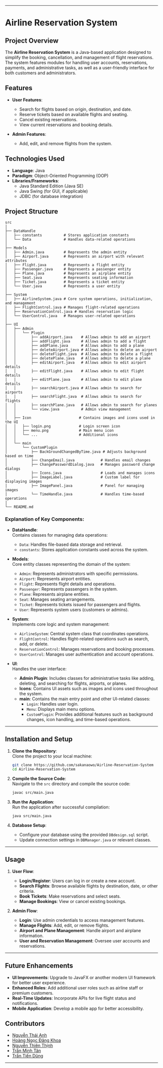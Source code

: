 
---

# Airline Reservation System

## Project Overview

The **Airline Reservation System** is a Java-based application designed to simplify the booking, cancellation, and management of flight reservations. The system features modules for handling user accounts, reservations, payments, and administrative tasks, as well as a user-friendly interface for both customers and administrators.

## Features

- **User Features**:
    - Search for flights based on origin, destination, and date.
    - Reserve tickets based on available flights and seating.
    - Cancel existing reservations.
    - View current reservations and booking details.

- **Admin Features**:
    - Add, edit, and remove flights from the system.

## Technologies Used

- **Language**: Java
- **Paradigm**: Object-Oriented Programming (OOP)
- **Libraries/Frameworks**:
    - Java Standard Edition (Java SE)
    - Java Swing (for GUI, if applicable)
    - JDBC (for database integration)

## Project Structure
```
src
│
├── DataHandle
│   ├── constants          # Stores application constants
│   └── Data               # Handles data-related operations
│
├── Models
│   ├── Admin.java         # Represents the admin entity
│   ├── Airport.java       # Represents an airport with relevant attributes
│   ├── Flight.java        # Represents a flight entity
│   ├── Passenger.java     # Represents a passenger entity
│   ├── Plane.java         # Represents an airplane entity
│   ├── Seat.java          # Represents seating information
│   ├── Ticket.java        # Represents a ticket entity
│   └── User.java          # Represents a user entity
│
├── System
│   ├── AirlineSystem.java # Core system operations, initialization, and management
│   ├── FlightControl.java # Manages flight-related operations
│   ├── ReservationControl.java # Handles reservation logic
│   └── UserControl.java   # Manages user-related operations
│
├── UI
│   ├── Admin
│   │   └── Plugin
│   │       ├── addAirport.java    # Allows admin to add an airport
│   │       ├── addFlight.java     # Allows admin to add a flight
│   │       ├── addPlane.java      # Allows admin to add a plane
│   │       ├── deleteAirport.java # Allows admin to delete an airport
│   │       ├── deleteFlight.java  # Allows admin to delete a flight
│   │       ├── deletePlane.java   # Allows admin to delete a plane
│   │       ├── editAirport.java   # Allows admin to edit airport details
│   │       ├── editFlight.java    # Allows admin to edit flight details
│   │       ├── editPlane.java     # Allows admin to edit plane details
│   │       ├── searchAirport.java # Allows admin to search for airports
│   │       ├── searchFlight.java  # Allows admin to search for flights
│   │       ├── searchPlane.java   # Allows admin to search for planes
│   │       └── view.java          # Admin view management
│   │
│   ├── Icon                      # Contains images and icons used in the UI
│   │   ├── login.png             # Login screen icon
│   │   ├── menu.png              # Main menu icon
│   │   └── ...                   # Additional icons
│   │
│   └── main
│       └── CustomPlugin
│           ├── BackGroundChangedByTime.java # Adjusts background based on time
│           ├── ChangeEmail.java            # Handles email changes
│           ├── ChangePasswordDialog.java   # Manages password change dialogs
│           ├── Icons.java                  # Loads and manages icons
│           ├── ImageLabel.java             # Custom label for displaying images
│           ├── ImagePanel.java             # Panel for managing images
│           └── TimeHandle.java             # Handles time-based operations
│
└── README.md
```

### Explanation of Key Components:

- **DataHandle**:  
  Contains classes for managing data operations:
  - `Data`: Handles file-based data storage and retrieval.
  - `constants`: Stores application constants used across the system.

- **Models**:  
  Core entity classes representing the domain of the system:
  - `Admin`: Represents administrators with specific permissions.
  - `Airport`: Represents airport entities.
  - `Flight`: Represents flight details and operations.
  - `Passenger`: Represents passengers in the system.
  - `Plane`: Represents airplane entities.
  - `Seat`: Manages seating arrangements.
  - `Ticket`: Represents tickets issued for passengers and flights.
  - `User`: Represents system users (customers or admins).

- **System**:  
  Implements core logic and system management:
  - `AirlineSystem`: Central system class that coordinates operations.
  - `FlightControl`: Handles flight-related operations such as search, add, or delete.
  - `ReservationControl`: Manages reservations and booking processes.
  - `UserControl`: Manages user authentication and account operations.

- **UI**:  
  Handles the user interface:
  - **Admin Plugin**: Includes classes for administrative tasks like adding, deleting, and searching for flights, airports, or planes.
  - **Icons**: Contains UI assets such as images and icons used throughout the system.
  - **main**: Contains the main entry point and other UI-related classes:
    - `Login`: Handles user login.
    - `Menu`: Displays main menu options.
    - `CustomPlugin`: Provides additional features such as background changes, icon handling, and time-based operations.

---

## Installation and Setup

1. **Clone the Repository**:  
   Clone the project to your local machine:
   ```bash
   git clone https://github.com/sakanaowo/Airline-Reservation-System
   cd Airline-Reservation-System
   ```

2. **Compile the Source Code**:  
   Navigate to the `src` directory and compile the source code:
   ```bash
   javac src/main.java
   ```

3. **Run the Application**:  
   Run the application after successful compilation:
   ```bash
   java src/main.java
   ```

4. **Database Setup**:  
   - Configure your database using the provided `DBdesign.sql` script.
   - Update connection settings in `DBManager.java` or relevant classes.

---

## Usage

1. **User Flow**:
    - **Login/Register**: Users can log in or create a new account.
    - **Search Flights**: Browse available flights by destination, date, or other criteria.
    - **Book Tickets**: Make reservations and select seats.
    - **Manage Bookings**: View or cancel existing bookings.

2. **Admin Flow**:
    - **Login**: Use admin credentials to access management features.
    - **Manage Flights**: Add, edit, or remove flights.
    - **Airport and Plane Management**: Handle airport and airplane information.
    - **User and Reservation Management**: Oversee user accounts and reservations.

---

## Future Enhancements

- **UI Improvements**: Upgrade to JavaFX or another modern UI framework for better user experience.
- **Enhanced Roles**: Add additional user roles such as airline staff or premium customers.
- **Real-Time Updates**: Incorporate APIs for live flight status and notifications.
- **Mobile Application**: Develop a mobile app for better accessibility.

## Contributors

- [Nguyễn Thái Anh](https://github.com/sakanaowo)
- [Hoàng Ngọc Đăng Khoa](https://github.com/Solozyyy)
- [Nguyễn Thiên Thịnh](https://github.com/thinhnguyenpy)
- [Trần Minh Tân](https://github.com/MinhTan777)
- [Trần Tiến Dũng](https://github.com/DungHieu2319)
---
